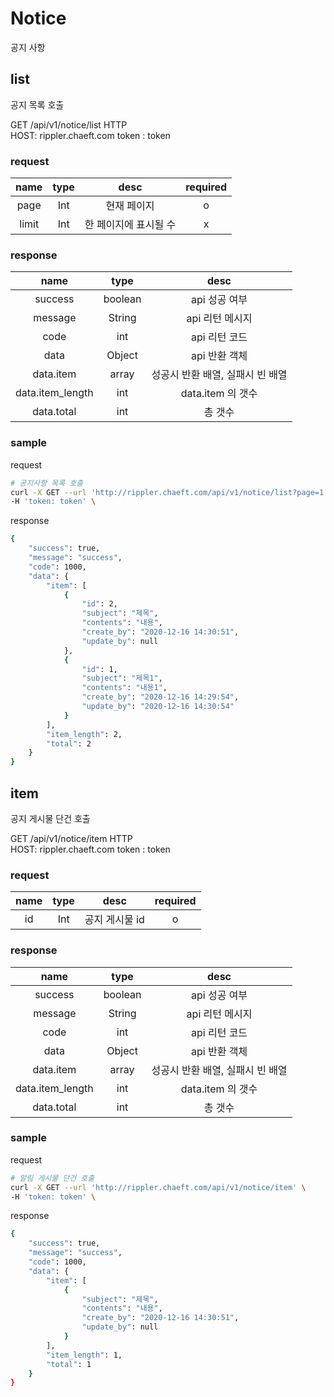 # Notice

공지 사항

## list

공지 목록 호출

GET /api/v1/notice/list HTTP  
HOST: rippler.chaeft.com
token : token

### request

|name|type|desc|required|
|:---:|:---:|:---:|:---:|
|page|Int| 현재 페이지 |o|
|limit|Int| 한 페이지에 표시될 수 |x|

### response

|name|type|desc|
|:---:|:---:|:---:|
|success|boolean|api 성공 여부|
|message|String|api 리턴 메시지|
|code|int|api 리턴 코드|
|data|Object|api 반환 객체|
|data.item|array|성공시 반환 배열, 실패시 빈 배열|
|data.item_length|int| data.item 의 갯수 |
|data.total|int| 총 갯수 |

### sample

request  
```bash
# 공지사항 목록 호출
curl -X GET --url 'http://rippler.chaeft.com/api/v1/notice/list?page=1' \
-H 'token: token' \
```

response  
```bash
{
    "success": true,
    "message": "success",
    "code": 1000,
    "data": {
        "item": [
            {
                "id": 2,
                "subject": "제목",
                "contents": "내용",
                "create_by": "2020-12-16 14:30:51",
                "update_by": null
            },
            {
                "id": 1,
                "subject": "제목1",
                "contents": "내용1",
                "create_by": "2020-12-16 14:29:54",
                "update_by": "2020-12-16 14:30:54"
            }
        ],
        "item_length": 2,
        "total": 2
    }
}
```


## item

공지 게시물 단건 호출

GET /api/v1/notice/item HTTP  
HOST: rippler.chaeft.com
token : token

### request

|name|type|desc|required|
|:---:|:---:|:---:|:---:|
|id|Int| 공지 게시물 id |o|

### response

|name|type|desc|
|:---:|:---:|:---:|
|success|boolean|api 성공 여부|
|message|String|api 리턴 메시지|
|code|int|api 리턴 코드|
|data|Object|api 반환 객체|
|data.item|array|성공시 반환 배열, 실패시 빈 배열|
|data.item_length|int| data.item 의 갯수 |
|data.total|int| 총 갯수 |

### sample

request  
```bash
# 알림 게시물 단건 호출
curl -X GET --url 'http://rippler.chaeft.com/api/v1/notice/item' \
-H 'token: token' \
```

response  
```bash
{
    "success": true,
    "message": "success",
    "code": 1000,
    "data": {
        "item": [
            {
                "subject": "제목",
                "contents": "내용",
                "create_by": "2020-12-16 14:30:51",
                "update_by": null
            }
        ],
        "item_length": 1,
        "total": 1
    }
}
```